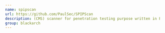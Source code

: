 ```yaml
---
name: spipscan
url: https://github.com/PaulSec/SPIPScan
description: (CMS) scanner for penetration testing purpose written in Python. URL : https://github.com/PaulSec/SPIPScan Groups : blackarch blackarch-webapp blackarch-scanner
group: blackarch
---
```

